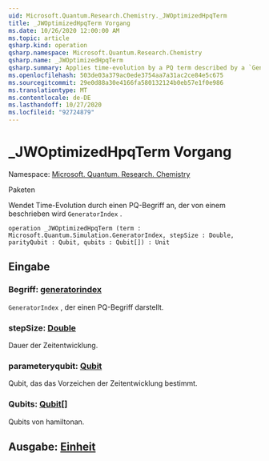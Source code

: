 ```yaml
---
uid: Microsoft.Quantum.Research.Chemistry._JWOptimizedHpqTerm
title: _JWOptimizedHpqTerm Vorgang
ms.date: 10/26/2020 12:00:00 AM
ms.topic: article
qsharp.kind: operation
qsharp.namespace: Microsoft.Quantum.Research.Chemistry
qsharp.name: _JWOptimizedHpqTerm
qsharp.summary: Applies time-evolution by a PQ term described by a `GeneratorIndex`.
ms.openlocfilehash: 503de03a379ac0ede3754aa7a31ac2ce84e5c675
ms.sourcegitcommit: 29e0d88a30e4166fa580132124b0eb57e1f0e986
ms.translationtype: MT
ms.contentlocale: de-DE
ms.lasthandoff: 10/27/2020
ms.locfileid: "92724879"
---
```

# <a name="_jwoptimizedhpqterm-operation"></a>_JWOptimizedHpqTerm Vorgang

Namespace: [Microsoft. Quantum. Research. Chemistry](xref:Microsoft.Quantum.Research.Chemistry)

Paketen [](https://nuget.org/packages/)


Wendet Time-Evolution durch einen PQ-Begriff an, der von einem beschrieben wird `GeneratorIndex` .

```qsharp
operation _JWOptimizedHpqTerm (term : Microsoft.Quantum.Simulation.GeneratorIndex, stepSize : Double, parityQubit : Qubit, qubits : Qubit[]) : Unit
```


## <a name="input"></a>Eingabe

### <a name="term--generatorindex"></a>Begriff: [generatorindex](xref:Microsoft.Quantum.Simulation.GeneratorIndex)

`GeneratorIndex` , der einen PQ-Begriff darstellt.


### <a name="stepsize--double"></a>stepSize: [Double](xref:microsoft.quantum.lang-ref.double)

Dauer der Zeitentwicklung.


### <a name="parityqubit--qubit"></a>parameteryqubit: [Qubit](xref:microsoft.quantum.lang-ref.qubit)

Qubit, das das Vorzeichen der Zeitentwicklung bestimmt.


### <a name="qubits--qubit"></a>Qubits: [Qubit](xref:microsoft.quantum.lang-ref.qubit)[]

Qubits von hamiltonan.



## <a name="output--unit"></a>Ausgabe: [Einheit](xref:microsoft.quantum.lang-ref.unit)

